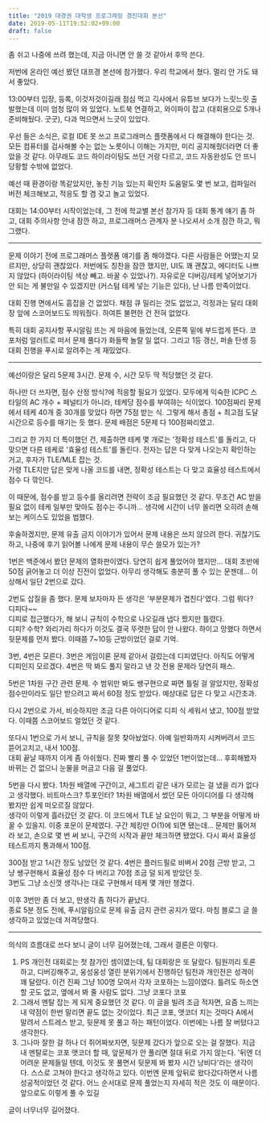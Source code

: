 ```yaml
---
title: "2019 대경권 대학생 프로그래밍 경진대회 본선"
date: 2019-05-11T19:52:02+09:00
draft: false
---
```


좀 쉬고 나중에 쓰려 했는데, 지금 아니면 안 쓸 것 같아서 후딱 쓴다.

저번에 온라인 예선 봤던 대프경 본선에 참가했다. 우리 학교에서 쳤다. 멀리 안 가도 돼서 좋았다.

13:00부터 입장, 등록, 이것저것이길래 점심 먹고 긱사에서 유튜브 보다가 느릿느릿 출발했는데 이미 엄청 많이 와 있었다. 노트북 연결하고, 와이파이 잡고 (대회용으로 5개나 준비해뒀다. 굿굿), 다과 먹으면서 느긋이 있었다.

우선 들은 소식은, 로컬 IDE 못 쓰고 프로그래머스 플랫폼에서 다 해결해야 한다는 것. 모든 컴퓨터를 검사해볼 수는 없는 노릇이니 이해는 가지만, 미리 공지해줬더라면 더 좋았을 것 같다. 아무래도 코드 하이라이팅도 쓰던 거랑 다르고, 코드 자동완성도 안 뜨니 당황할 수밖에 없었다.

예선 때 환경이랑 똑같았지만, 놓친 기능 있는지 확인차 도움말도 몇 번 보고, 컴파일러 버전 체크해보고, 적응도 할 겸 갖고 놀고 있었다.

대회는 14:00부터 시작이었는데, 그 전에 학교별 본선 참가자 등 대회 통계 얘기 좀 하고, 대회 주의사항 안내 잠깐 하고, 프로그래머스 관계자 분 나오셔서 소개 잠깐 하고, 뭐 그랬다.

----

문제 이야기 전에 프로그래머스 플랫폼 얘기를 좀 해야겠다. 다른 사람들은 어땠는지 모르지만, 상당히 괜찮았다. 저번에도 칭찬을 잠깐 했지만, UI도 꽤 괜찮고, 에디터도 나쁘지 않았다 (하이라이팅 색상 빼고. 바꿀 수 있었나?). 자유로운 디버깅/테케 넣어보기가 안 되는 게 불만일 수 있겠지만 (커스텀 테케 넣는 기능은 있다), 난 나름 만족이었다.

대회 진행 면에서도 흠잡을 건 없었다. 채점 큐 밀리는 것도 없었고, 걱정과는 달리 대회장 앞에 스코어보드도 띄워줬다. 하여튼 불편한 건 전혀 없었다. 

특히 대회 공지사항 푸시알림 뜨는 게 마음에 들었는데, 오른쪽 밑에 부드럽게 뜬다. 코포처럼 얼러트로 떠서 문제 풀다가 화들짝 놀랄 일 없다. 그리고 1등 갱신, 퍼솔 탄생 등 대회 진행을 푸시로 알려주는 게 재밌었다.

----

예선이랑은 달리 5문제 3시간. 문제 수, 시간 모두 딱 적당했던 것 같다. 

하나만 더 쓰자면, 점수 산정 방식?에 적응할 필요가 있었다. 모두에게 익숙한 ICPC 스타일의 AC 개수 + 페널티가 아니라, 테케당 점수를 부여햐는 식이었다. 100점짜리 문제에서 테케 40개 중 30개를 맞았다 하면 75점 받는 식. 그렇게 해서 총점 + 최고점 도달 시간으로 등수를 매기는 듯 했다. 문제 배점은 5문제 다 100점짜리였고.

그리고 한 가지 더 특이했던 건, 제출하면 테케 몇 개로는 '정확성 테스트'를 돌리고, 다 맞으면 다른 테케로 '효율성 테스트'를 돌린다. 전자는 답은 다 맞게 나오는지 확인하는 거고, 후자가 TLE/MLE 잡는 것.  
가령 TLE지만 답은 맞게 나올 코드를 내면, 정확성 테스트는 다 맞고 효율성 테스트에서 점수 다 깎인다.

이 때문에, 점수를 받고 등수를 올리려면 전략이 조금 필요했던 것 같다. 무조건 AC 받을 필요 없이 테케 일부만 맞아도 점수는 주니까... 생각에 시간이 너무 쏠리면 오히려 손해 보는 케이스도 있었을 법했다.

후술하겠지만, 문제 유출 금지 이야기가 있어서 문제 내용은 쓰지 않으려 한다. 귀찮기도 하고, 나중에 후기 읽어볼 나에게 문제 내용이 무슨 쓸모가 있는가?

1번은 백준에서 봤던 문제의 열화판이였다. 당연히 쉽게 풀었어야 했지만... 대회 초반에 50점 긁어놓고 더 이상 진전이 없었다. 아무리 생각해도 충분히 풀 수 있는 문젠데... 이상해서 일단 2번으로 갔다.

2번도 삽질을 좀 했다. 문제 보자마자 든 생각은 '부분문제가 겹친다'였다. 그럼 뭐다? 디피다~~  
디피로 접근했다가, 해 보니 규칙이 수학으로 나오길래 냅다 짰지만 틀렸다.  
디피? 수학? 와리가리 하다가 이것도 결국 뚜렷한 답이 안 나왔다. 하이고 망했다 하면서 뒷문제를 먼저 봤다. 이때쯤 7~10등 근방이었던 걸로 기억.

3번, 4번은 모른다. 3번은 게임이론 문제 같아서 걸렀는데 디피였단다. 아직도 어떻게 디피인지 모르겠다. 4번은 딱 봐도 풀지 말라고 낸 갓 전용 문제라 당연히 패스. 

5번은 1차원 구간 관련 문제. 수 범위만 봐도 쌩구현으로 짜면 틀릴 걸 알았지만, 정확성 점수만이라도 일단 받으려고 짜서 60점 정도 받았다. 예상대로 답은 다 맞고 시간초과.

다시 2번으로 가서, 비슷하지만 조금 다른 아이디어로 디피 식 세워서 냈고, 100점 받았다. 이때쯤 스코어보드 얼었던 것 같다.

또다시 1번으로 가서 보니, 규칙을 잘못 찾아놨었다. 아예 일반화까지 시켜버려서 코드 뜯어고치고, 내서 100점.  
대회 끝날 때까지 이게 좀 아쉬웠다. 진짜 빨리 풀 수 있었던 1번이었는데... 후회해봤자 바뀌는 건 없으니 눈물을 머금고 다음 걸 풀었다.

5번을 다시 봤다. 1차원 배열에 구간이고, 세그트리 같은 내가 모르는 걸 냈을 리가 없다고 생각했다. 비트마스크? 투포인터? 1차원 배열에서 썼던 모든 아이디어를 다 생각해 봤지만 쉽게 떠오르질 않았다.  
생각이 이렇게 흘러갔던 것 같다. 이 코드에서 TLE 날 요인이 뭐고, 그 부분을 어떻게 바꿀 수 있을지. 이중 포문이 문제였다. 구간 체킹만 O(1)에 되면 됐는데... 문제만 뚫어져라 보고, 손으로 몇 번 써 보니, 구간의 시작과 끝만 체크하면 됐었다. 다시 짜서 효율성 테스트까지 통과해서 100점.

300점 받고 1시간 정도 남았던 것 같다. 4번은 플러드필로 비벼서 20점 근방 받고, 그냥 쌩구현해서 효율성 점수 다 버리고 70점 조금 덜 되게 받았던 듯.  
3번도 그냥 소신껏 생각나는 대로 구현해서 테케 몇 개만 챙겼다.

이후 3번만 좀 더 보고, 딴생각 좀 하다가 끝났다.  
종료 5분 정도 전에, 푸시알림으로 문제 유출 금지 관련 공지가 떴다. 마침 블로그 글 쓸 생각하고 있었는데 저격당했다.

------

의식의 흐름대로 쓰다 보니 글이 너무 길어졌는데, 그래서 결론은 이렇다.

1. PS 개인전 대회로는 첫 참가인 셈이였는데, 팀 대회랑은 또 달랐다. 팀원끼리 토론하고, 디버깅해주고, 웅성웅성 열린 분위기에서 진행하던 팀전과 개인전은 성격이 꽤 달랐다. 이건 진짜 그냥 100명 모여서 각자 코포하는 느낌이였다. 틀려도 하소연할 곳도 없고, 옆에서 봐 줄 사람도 없다. 그냥 코포다 코포
2. 그래서 멘탈 잡는 게 되게 중요했던 것 같다. 이 글을 빌려 조금 적자면, 요즘 느끼는 내 약점이 한번 말리면 끝도 없는 것이었다. 최근 코포, 앳코더 치는 것마다 A에서 말려서 스트레스 받고, 뒷문제 못 풀고 하는 패턴이었다. 이번에는 나름 잘 버텼다고 생각한다.
3. 그나마 잘한 걸 하나 더 쥐어짜보자면, 뒷문제 갔다가 앞으로 오는 걸 잘했다. 지금 내 멘탈로는 코포 앳코더 할 때, 앞문제가 안 풀리면 절대 뒤로 가지 않는다. '뒤엔 더 어려운 문제들일 텐데, 이것도 못 풀면서 뒷문제 봐 봤자 시간 낭비다'라는 생각이다. 스스로 고쳐야 한다고 생각하고 있다. 이번엔 문제 앞뒤로 왔다갔다하면서 나름 성공적이었던 것 같다. 어느 순서대로 문제 풀었는지 자세히 적은 것도 이 때문이다. 앞으로도 이렇게 풀 수 있길

글이 너무너무 길어졌다.